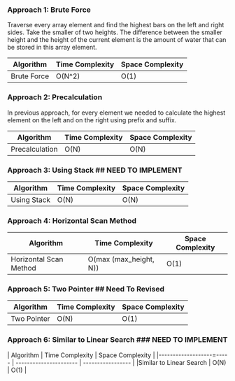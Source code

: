 ### Approach 1: Brute Force
Traverse every array element and find the highest bars on the left and right sides. Take the smaller of two heights. The difference between the smaller height and the height of the current element is the amount of water that can be stored in this array element.


| Algorithm              | Time Complexity   | Space Complexity  |
|----------------------- | ----------------- | ----------------- |
| Brute Force            | O(N^2)            | O(1)              |


### Approach 2: Precalculation
In previous approach, for every element we needed to calculate the highest element on the left and on the right using prefix and suffix.

| Algorithm              | Time Complexity   | Space Complexity  |
|----------------------- | ----------------- | ----------------- |
| Precalculation         | O(N)              | O(N)              |

### Approach 3: Using Stack  ## NEED TO IMPLEMENT

| Algorithm              | Time Complexity   | Space Complexity  |
|----------------------- | ----------------- | ----------------- |
| Using Stack            | O(N)              | O(N)              |

### Approach 4: Horizontal Scan Method

| Algorithm              | Time Complexity        | Space Complexity  |
|----------------------- | ---------------------- | ----------------- |
| Horizontal Scan Method | O(max (max_height, N)) | O(1)              |

### Approach 5: Two Pointer ## Need To Revised

| Algorithm              | Time Complexity        | Space Complexity  |
|----------------------- | ---------------------- | ----------------- |
| Two Pointer            | O(N)                   | O(1)              |

### Approach 6: Similar to Linear Search    ### NEED TO IMPLEMENT

| Algorithm                | Time Complexity        | Space Complexity  |
|-------------------=----- | ---------------------- | ----------------- |
|Similar to Linear Search  | O(N)                   | O(1)              |

